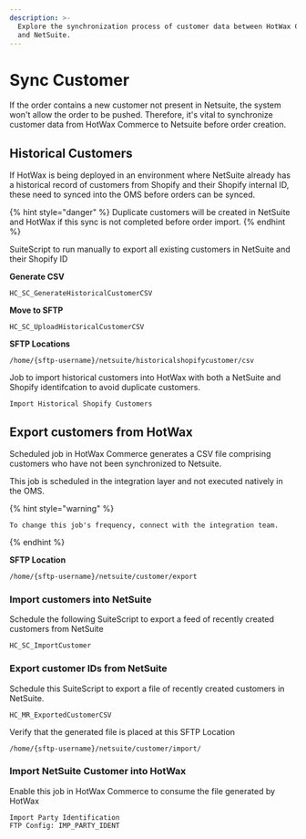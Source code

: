 ```yaml
---
description: >-
  Explore the synchronization process of customer data between HotWax Commerce
  and NetSuite.
---
```


# Sync Customer

If the order contains a new customer not present in Netsuite, the system won't allow the order to be pushed. Therefore, it's vital to synchronize customer data from HotWax Commerce to Netsuite before order creation.

## Historical Customers

If HotWax is being deployed in an environment where NetSuite already has a historical record of customers from Shopify and their Shopify internal ID, these need to synced into the OMS before orders can be synced.

{% hint style="danger" %}
Duplicate customers will be created in NetSuite and HotWax if this sync is not completed before order import.
{% endhint %}

SuiteScript to run manually to export all existing customers in NetSuite and their Shopify ID

**Generate CSV**

```
HC_SC_GenerateHistoricalCustomerCSV
```

**Move to SFTP**

```
HC_SC_UploadHistoricalCustomerCSV
```

**SFTP Locations**

```
/home/{sftp-username}/netsuite/historicalshopifycustomer/csv
```

Job to import historical customers into HotWax with both a NetSuite and Shopify identifcation to avoid duplicate customers.

```
Import Historical Shopify Customers
```

## Export customers from HotWax

Scheduled job in HotWax Commerce generates a CSV file comprising customers who have not been synchronized to Netsuite.

This job is scheduled in the integration layer and not executed natively in the OMS.

{% hint style="warning" %}
```
To change this job's frequency, connect with the integration team.
```
{% endhint %}

**SFTP Location**

```
/home/{sftp-username}/netsuite/customer/export
```

### Import customers into NetSuite

Schedule the following SuiteScript to export a feed of recently created customers from NetSuite

```
HC_SC_ImportCustomer
```

### Export customer IDs from NetSuite

Schedule this SuiteScript to export a file of recently created customers in NetSuite.

```
HC_MR_ExportedCustomerCSV
```

Verify that the generated file is placed at this SFTP Location

```
/home/{sftp-username}/netsuite/customer/import/
```

### Import NetSuite Customer into HotWax

Enable this job in HotWax Commerce to consume the file generated by HotWax

```
Import Party Identification
FTP Config: IMP_PARTY_IDENT
```
